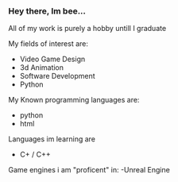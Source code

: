 ### Hey there, Im bee...
All of my work is purely a hobby untill I graduate

My fields of interest are: 
  - Video Game Design
  - 3d Animation
  - Software Development
  - Python

My Known programming languages are:
  - python
  - html

Languages im learning are
  - C+ / C++

Game engines i am "proficent" in:
  -Unreal Engine
  

<!---
AngrySwarmOfBees/AngrySwarmOfBees is a ✨ special ✨ repository because its `README.md` (this file) appears on your GitHub profile.
You can click the Preview link to take a look at your changes.
--->
